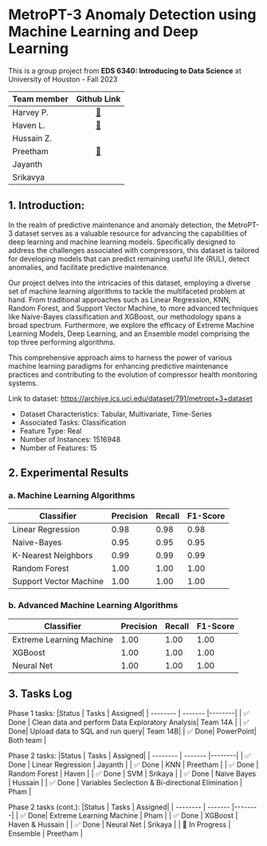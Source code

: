 # MetroPT-3 Anomaly Detection using Machine Learning and Deep Learning

This is a group project from **EDS 6340: Introducing to Data Science** at University of Houston - Fall 2023

|Team member| Github Link|
|:---|:-----------:|
|Harvey P.| [:link:](https://github.com/harveyphm)|
|Haven L.| [:link:](https://github.com/daeullee12)|
|Hussain Z.| |
|Preetham| [:link:](https://github.com/Preetham134)|
|Jayanth| |
|Srikavya| |

## 1. Introduction:

In the realm of predictive maintenance and anomaly detection, the MetroPT-3 dataset serves as a valuable resource for advancing the capabilities of deep learning and machine learning models. Specifically designed to address the challenges associated with compressors, this dataset is tailored for developing models that can predict remaining useful life (RUL), detect anomalies, and facilitate predictive maintenance. 

Our project delves into the intricacies of this dataset, employing a diverse set of machine learning algorithms to tackle the multifaceted problem at hand. From traditional approaches such as Linear Regression, KNN, Random Forest, and Support Vector Machine, to more advanced techniques like Naive-Bayes classification and XGBoost, our methodology spans a broad spectrum. Furthermore, we explore the efficacy of Extreme Machine Learning Models, Deep Learning, and an Ensemble model comprising the top three performing algorithms. 

This comprehensive approach aims to harness the power of various machine learning paradigms for enhancing predictive maintenance practices and contributing to the evolution of compressor health monitoring systems.

Link to dataset: https://archive.ics.uci.edu/dataset/791/metropt+3+dataset

* Dataset Characteristics: Tabular, Multivariate, Time-Series
* Associated Tasks: Classification
* Feature Type: Real
* Number of Instances: 1516948
* Number of Features: 15

## 2. Experimental Results

### a. Machine Learning Algorithms

|Classifier              | Precision | Recall | F1-Score| 
| -----------------------| ------- |--------|-----------|
| Linear Regression      | 0.98 | 0.98 | 0.98 |
| Naive-Bayes            | 0.95 | 0.95 | 0.95 |
| K-Nearest Neighbors    | 0.99 | 0.99 | 0.99 |
| Random Forest          | 1.00 | 1.00 | 1.00 |
| Support Vector Machine | 1.00 | 1.00 | 1.00 |

### b. Advanced Machine Learning Algorithms

|Classifier              | Precision | Recall | F1-Score| 
| -----------------------| ------- |--------|-----------|
| Extreme Learning Machine  | 1.00 | 1.00 | 1.00 |
| XGBoost                   | 1.00 | 1.00 | 1.00 |
| Neural Net                | 1.00 | 1.00 | 1.00 |


## 3. Tasks Log
Phase 1 tasks:
|Status | Tasks | Assigned| 
| -------- | ------- |--------|
| :white_check_mark: Done |  Clean data and perform Data Exploratory Analysis|  Team 14A |
| :white_check_mark: Done| Upload data to SQL and run query| Team 14B|
| :white_check_mark: Done| PowerPoint| Both team |

Phase 2 tasks:
|Status | Tasks | Assigned| 
| -------- | ------- |--------|
| :white_check_mark: Done | Linear Regression | Jayanth |
| :white_check_mark: Done | KNN | Preetham |
| :white_check_mark: Done | Random Forest | Haven |
| :white_check_mark: Done | SVM | Srikaya |
| :white_check_mark: Done | Naive Bayes | Hussain |
| :white_check_mark: Done | Variables Seclection & Bi-directional Elimination  | Pham |


Phase 2 tasks (cont.):
|Status | Tasks | Assigned| 
| -------- | ------- |--------|
|  :white_check_mark: Done| Extreme Learning Machine | Pham |
|  :white_check_mark: Done | XGBoost | Haven & Hussain |
|  :white_check_mark: Done | Neural Net | Srikaya |
| 🔲 In Progress | Ensemble | Preetham |

